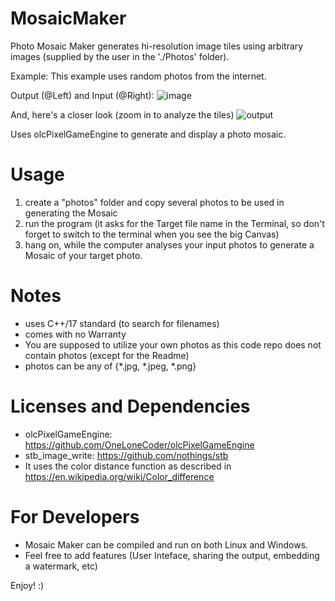 # MosaicMaker
Photo Mosaic Maker generates hi-resolution image tiles using arbitrary images (supplied by the user in the './Photos' folder).

Example:
This example uses random photos from the internet.

Output (@Left) and Input (@Right):
![image](https://user-images.githubusercontent.com/8074474/165599969-79b18be9-ebbb-408c-9c06-fbf33d6db463.png)


And, here's a closer look (zoom in to analyze the tiles)
![output](https://user-images.githubusercontent.com/8074474/165600047-2c24fb45-ddb0-46f0-8021-5ebc53a1f9f8.png)

Uses olcPixelGameEngine to generate and display a photo mosaic.

# Usage
1. create a "photos" folder and copy several photos to be used in generating the Mosaic
2. run the program (it asks for the Target file name in the Terminal, so don't forget to switch to the terminal when you see the big Canvas)
3. hang on, while the computer analyses your input photos to generate a Mosaic of your target photo.

# Notes
* uses C++/17 standard (to search for filenames)
* comes with no Warranty
* You are supposed to utilize your own photos as this code repo does not contain photos (except for the Readme)
* photos can be any of {*.jpg, *.jpeg, *.png}

# Licenses and Dependencies
* olcPixelGameEngine: https://github.com/OneLoneCoder/olcPixelGameEngine
* stb_image_write: https://github.com/nothings/stb
* It uses the color distance function as described in https://en.wikipedia.org/wiki/Color_difference

# For Developers
* Mosaic Maker can be compiled and run on both Linux and Windows.
* Feel free to add features (User Inteface, sharing the output, embedding a watermark, etc)


Enjoy! :)
